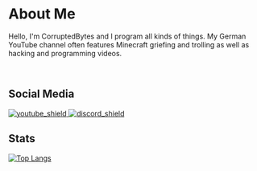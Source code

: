 [youtube_shield]: https://img.shields.io/badge/YouTube-red
[discord_shield]: https://img.shields.io/badge/Discord-blue
[youtube]: https://youtube.com/c/CorruptedBytes
[discord]: https://discord.io/CorruptedBytes

# About Me
Hello,
I'm CorruptedBytes and I program all kinds of things.
My German YouTube channel often features Minecraft griefing and trolling as well as hacking and programming videos.

<br>

## Social Media
[ ![youtube_shield][] ][youtube]
[ ![discord_shield][] ][discord]

## Stats

[![Top Langs](https://github-readme-stats.vercel.app/api/top-langs/?username=CorruptedByte&layout=compact&theme=tokyonight)](https://github.com/anuraghazra/github-readme-stats)

